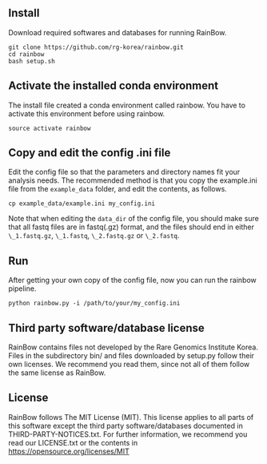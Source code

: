 ## Install
Download required softwares and databases for running RainBow.

    git clone https://github.com/rg-korea/rainbow.git
    cd rainbow
    bash setup.sh

## Activate the installed conda environment
The install file created a conda environment called rainbow.
You have to activate this environment before using rainbow.

    source activate rainbow

## Copy and edit the config .ini file
Edit the config file so that the parameters and directory names fit your 
analysis needs. The recommended method is that you copy the example.ini file 
from the `example_data` folder, and edit the contents, as follows.

    cp example_data/example.ini my_config.ini

Note that when editing the `data_dir` of the config file, you should make sure 
that all fastq files are in fastq(.gz) format, and the files should end in either
`\_1.fastq.gz`, `\_1.fastq`, `\_2.fastq.gz` or `\_2.fastq`.

## Run
After getting your own copy of the config file, now you can run the 
rainbow pipeline.

    python rainbow.py -i /path/to/your/my_config.ini

## Third party software/database license
RainBow contains files not developed by the Rare Genomics Institute Korea.
Files in the subdirectory bin/ and files downloaded by setup.py follow their
own licenses. We recommend you read them, since not all of them follow the same 
license as RainBow.

## License
RainBow follows The MIT License (MIT). This license applies to all parts of this
software except the third party software/databases documented in 
THIRD-PARTY-NOTICES.txt. 
For further information, we recommend you read our LICENSE.txt or the contents 
in https://opensource.org/licenses/MIT

